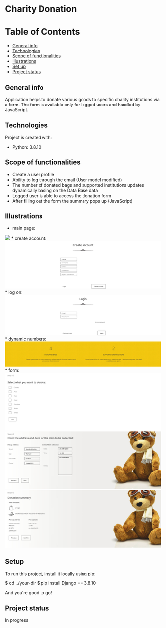 # Charity Donation

# Table of Contents
* [General info](#general-info)
* [Technologies](#technologies)
* [Scope of functionalities](#scope-of-functionalities)
* [Illustrations](#illustrations)
* [Set up](#setup)
* [Project status](#project-status)

## General info
Application helps to donate various goods to specific charity institutions via a
form. The form is available only for logged users and handled by JavaScript.

## Technologies
Project is created with:
* Python: 3.8.10

## Scope of functionalities
* Create a user profile 
* Ability to log through the email (User model modified)
* The number of donated bags and supported institutions updates dynamically basing on the Data Base data
* Logged user is able to access the donation form
* After filling out the form the summary pops up (JavaScript)

## Illustrations
* main page:
<img src="./images_readme/main.png" raw=true>
* create account:
<img src="./images_readme/create_account.png" raw=true>
* log on:
<img src="./images_readme/login.png" raw=true>
* dynamic numbers:
<img src="./images_readme/dinamic.png" raw=true>
* form:
<img src="./images_readme/form1.png" raw=true>
<img src="./images_readme/summary_form.png" raw=true>
<img src="./images_readme/summary.png" raw=true>

## Setup
To run this project, install it locally using pip:

$ cd ../your-dir
$ pip install Django == 3.8.10

And you're good to go!

## Project status
In progress